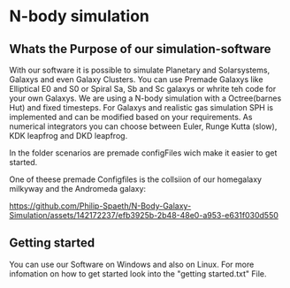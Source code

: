 # N-body simulation 
## Whats the Purpose of our simulation-software

With our software it is possible to simulate Planetary and Solarsystems, Galaxys and even Galaxy Clusters.
You can use Premade Galaxys like Elliptical E0 and S0 or Spiral Sa, Sb and Sc galaxys or whrite teh code for your own Galaxys.
We are using a N-body simulation with a Octree(barnes Hut) and fixed timesteps. 
For Galaxys and realistic gas simulation SPH is implemented and can be modified based on your requirements.
As numerical integrators you can choose between Euler, Runge Kutta (slow), KDK leapfrog and DKD leapfrog. 

In the folder scenarios are premade configFiles wich make it easier to get started. 

One of theese premade Configfiles is the collsiion of our homegalaxy milkyway and the Andromeda galaxy:

https://github.com/Philip-Spaeth/N-Body-Galaxy-Simulation/assets/142172237/efb3925b-2b48-48e0-a953-e631f030d550

## Getting started

You can use our Software on Windows and also on Linux. 
For more infomation on how to get started look into the "getting started.txt" File.

